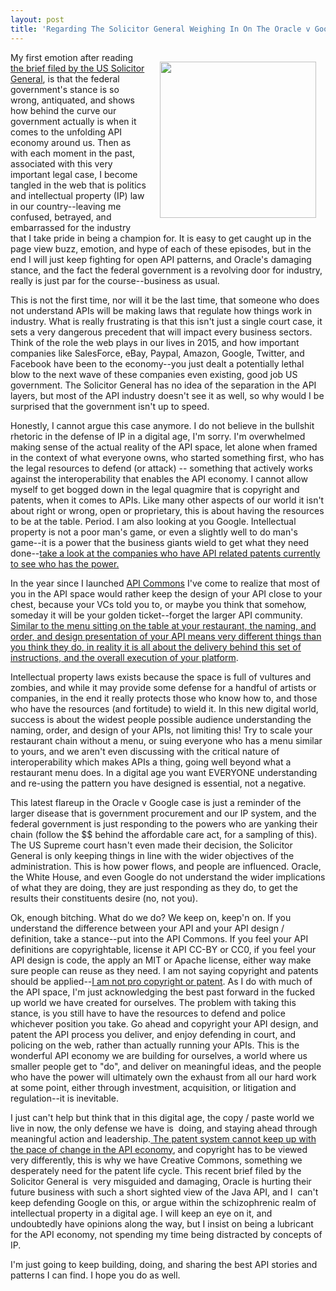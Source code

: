 ```yaml
---
layout: post
title: 'Regarding The Solicitor General Weighing In On The Oracle v Google API Copyright Case: Are You Really Surprised They Do Not Get APIs? I Am Not!'
---
```

<p><a href="https://s3.amazonaws.com/kinlane-productions/api-evangelist/oracle-v-google/google-v-oracle-solicitor-general-brief-may-2015.pdf"><img style="padding: 15px;" src="https://s3.amazonaws.com/kinlane-productions/api-evangelist/oracle-v-google/google-v-oracle-solicitor-general-brief-may-2015.png" alt="" width="250" align="right" /></a></p>
<p>My first emotion after reading <a href="https://s3.amazonaws.com/kinlane-productions/api-evangelist/oracle-v-google/google-v-oracle-solicitor-general-brief-may-2015.pdf">the brief filed by the US Solicitor General</a>, is that the federal government's stance is so wrong, antiquated, and shows how behind the curve our government actually is when it comes to the unfolding API economy around us. Then as with each moment in the past, associated with this very important legal case, I become tangled in the web that is politics and intellectual property (IP) law in our country--leaving me confused, betrayed, and embarrassed for the industry that I take pride in being a champion for. It is easy to get caught up in the page view buzz, emotion, and hype of each of these episodes, but in the end I will just keep fighting for open API patterns, and Oracle's damaging stance, and the fact the federal government is a revolving door for industry, really is just par for the course--business as usual.</p>
<p>This is not the first time, nor will it be the last time, that someone who does not understand APIs will be making laws that regulate how things work in industry. What is really frustrating is that this isn't just a single court case, it sets a very dangerous precedent that will impact every business sectors. Think of the role the web plays in our lives in 2015, and how important companies like SalesForce, eBay, Paypal, Amazon, Google, Twitter, and Facebook have been to the economy--you just dealt a potentially lethal blow to the next wave of these companies even existing, good job US government. The Solicitor General has no idea of the separation in the API layers, but most of the API industry doesn't see it as well, so why would I be surprised that the government isn't up to speed.</p>
<p>Honestly, I cannot argue this case anymore. I do not believe in the bullshit rhetoric in the defense of IP in a digital age, I'm sorry. I'm overwhelmed making sense of the actual reality of the API space, let alone when framed in the context of what everyone owns, who started something first, who has the legal resources to defend (or attack) -- something that actively works against the interoperability that enables the API economy. I cannot allow myself to get bogged down in the legal quagmire that is copyright and patents, when it comes to APIs. Like many other aspects of our world it isn't about right or wrong, open or proprietary, this is about having the resources to be at the table. Period. I am also looking at you Google. Intellectual property is not a poor man's game, or even a slightly well to do man's game--it is a power that the business giants wield to get what they need done--<a href="http://patents.apievangelist.com/companies.html">take a look at the companies who have API related patents currently to see who has the power.</a></p>
<p>In the year since I launched <a href="http://apicommons.org">API Commons</a> I've come to realize that most of you in the API space would rather keep the design of your API close to your chest, because your VCs told you to, or maybe you think that somehow, someday it will be your golden ticket--forget the larger API community. <a href="http://apivoice.com/2014/05/23/restaurant-menus-as-analogy-for-api-copyright/">Similar to the menu sitting on the table at your restaurant, the naming, and order, and design presentation of your API means very different things than you think they do, in reality it is all about the delivery behind this set of instructions, and the overall execution of your platform</a>.&nbsp;</p>
<p>Intellectual property laws exists because the space is full of vultures and zombies, and while it may provide some defense for a handful of artists or companies, in the end it really protects those who know how to, and those who have the resources (and fortitude) to wield it. In this new digital world, success is about the widest people possible audience understanding the naming, order, and design of your APIs, not limiting this! Try to scale your restaurant chain without a menu, or suing everyone who has a menu similar to yours, and we aren't even discussing with the critical nature of interoperability which makes APIs a thing, going well beyond what a restaurant menu does. In a digital age you want EVERYONE understanding and re-using the pattern you have designed is essential, not a negative.</p>
<p>This latest flareup in the Oracle v Google case is just a reminder of the larger disease that is government procurement and our IP system, and the federal government is just responding to the powers who are yanking their chain (follow the $$ behind the affordable care act, for a sampling of this). The US Supreme court hasn't even made their decision, the Solicitor General is only keeping things in line with the wider objectives of the administration. This is how power flows, and people are influenced. Oracle, the White House, and even Google do not understand the wider implications of what they are doing, they are just responding as they do, to get the results their constituents desire (no, not you).</p>
<p>Ok, enough bitching. What do we do? We keep on, keep'n on. If you understand the difference between your API and your API design / definition, take a stance--put into the API Commons. If you feel your API definitions are copyrightable, license it API CC-BY or CC0, if you feel your API design is code, the apply an MIT or Apache license, either way make sure people can reuse as they need. I am not saying copyright and patents should be applied--<span style="text-decoration: underline;">I am not pro copyright or patent</span>. As I do with much of the API space, I'm just acknowledging the best past forward in the fucked up world we have created for ourselves. The problem with taking this stance, is you still have to have the resources to defend and police whichever position you take. Go ahead and copyright your API design, and patent the API process you deliver, and enjoy defending in court, and policing on the web, rather than actually running your APIs. This is the wonderful API economy we are building for ourselves, a world where us smaller people get to "do", and deliver on meaningful ideas, and the people who have the power will ultimately own the exhaust from all our hard work at some point, either through investment, acquisition, or litigation and regulation--it is inevitable.</p>
<p>I just can't help but think that in this digital age, the copy / paste world we live in now, the only defense we have is&nbsp; doing, and staying ahead through meaningful action and leadership.<a href="http://apievangelist.com/2015/02/03/apis-are-establishing-new-and-useful-processes-faster-than-patents-can-keep-pace-with/"> The patent system cannot keep up with the pace of change in the API economy</a>, and copyright has to be viewed very differently, this is why we have Creative Commons, something we desperately need for the patent life cycle. This recent brief filed by the Solicitor General is&nbsp; very misguided and damaging, Oracle is hurting their future business with such a short sighted view of the Java API, and I&nbsp; can't keep defending Google on this, or argue within the schizophrenic realm of intellectual property in a digital age. I will keep an eye on it, and undoubtedly have opinions along the way, but I insist on being a lubricant for the API economy, not spending my time being distracted by concepts of IP.</p>
<p>I'm just going to keep building, doing, and sharing the best API stories and patterns I can find. I hope you do as well.</p>